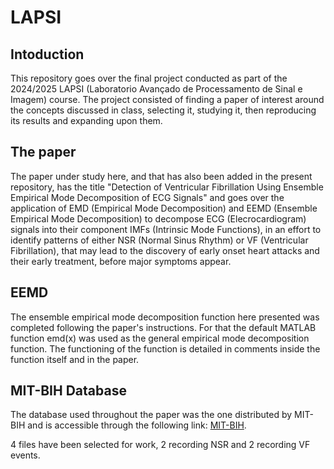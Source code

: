 # LAPSI

## Intoduction
This repository goes over the final project conducted as part of the 2024/2025 LAPSI (Laboratorio Avançado de Processamento de 
Sinal e Imagem) course. The project consisted of finding a paper of interest around the concepts discussed in class, selecting 
it, studying it, then reproducing its results and expanding upon them.

## The paper
The paper under study here, and that has also been added in the present repository, has the title "Detection of Ventricular 
Fibrillation Using Ensemble Empirical Mode Decomposition of ECG Signals" and goes over the application of EMD (Empirical Mode
Decomposition) and EEMD (Ensemble Empirical Mode Decomposition) to decompose ECG (Elecrocardiogram) signals into their component
IMFs (Intrinsic Mode Functions), in an effort to identify patterns of either NSR (Normal Sinus Rhythm) or VF (Ventricular 
Fibrillation), that may lead to the discovery of early onset heart attacks and their early treatment, before major symptoms appear.

## EEMD
The ensemble empirical mode decomposition function here presented was completed following the paper's instructions. For that the
default MATLAB function emd(x) was used as the general empirical mode decomposition function. The functioning of the function is 
detailed in comments inside the function itself and in the paper.

## MIT-BIH Database
The database used throughout the paper was the one distributed by MIT-BIH and is accessible through the following link:
[MIT-BIH](https://archive.physionet.org/cgi-bin/atm/ATM).

4 files have been selected for work, 2 recording NSR and 2 recording VF events. 
